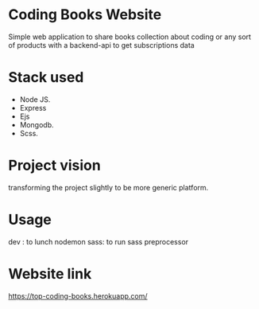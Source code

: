 # Coding Books Website

Simple web application to share books collection about coding or any sort of products
with a backend-api to get subscriptions data

# Stack used

- Node JS.
- Express
- Ejs
- Mongodb.
- Scss.


# Project vision

transforming the project slightly to be more generic platform.


# Usage

dev : to lunch nodemon
sass: to run sass preprocessor


# Website link

https://top-coding-books.herokuapp.com/
